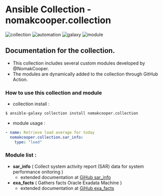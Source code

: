 # Ansible Collection - nomakcooper.collection
![collection](https://img.shields.io/badge/ansible-collection-blue?style=flat-square&logo=ansible&logoColor=white)
![automation](https://img.shields.io/badge/ansible-automation-blue?style=flat-square&logo=ansible&logoColor=white)
![galaxy](https://img.shields.io/badge/ansible-galaxy-blue?style=flat-square&logo=ansible&logoColor=white)
![module](https://img.shields.io/badge/ansible-module-blue?style=flat-square&logo=ansible&logoColor=white)

## Documentation for the collection.
* This collection includes several custom modules developed by @NomakCooper.
* The modules are dynamically added to the collection through GitHub Action.
### How to use this collection and module

* collection install :
```bash
$ ansible-galaxy collection install nomakcooper.collection
```
* module usage :
```yaml
- name: Retrieve load average for today
  nomakcooper.collection.sar_info:
    type: "load"
```

### Module list :

* **sar_info** ( Collect system activity report (SAR) data for system performance onitoring )
    * extended documentation at [GiHub sar_info](https://github.com/NomakCooper/sar_info) 
* **exa_facts** ( Gathers facts Oracle Exadata Machine )
    * extended documentation at [GiHub exa_facts](https://github.com/NomakCooper/exa_facts)
